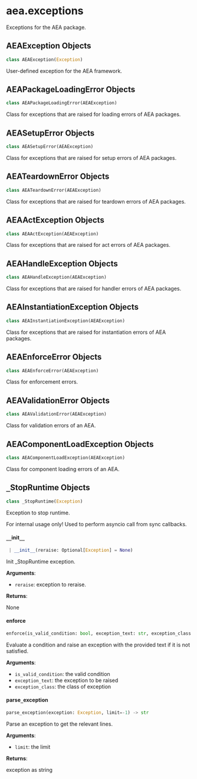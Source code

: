 <a name="aea.exceptions"></a>
# aea.exceptions

Exceptions for the AEA package.

<a name="aea.exceptions.AEAException"></a>
## AEAException Objects

```python
class AEAException(Exception)
```

User-defined exception for the AEA framework.

<a name="aea.exceptions.AEAPackageLoadingError"></a>
## AEAPackageLoadingError Objects

```python
class AEAPackageLoadingError(AEAException)
```

Class for exceptions that are raised for loading errors of AEA packages.

<a name="aea.exceptions.AEASetupError"></a>
## AEASetupError Objects

```python
class AEASetupError(AEAException)
```

Class for exceptions that are raised for setup errors of AEA packages.

<a name="aea.exceptions.AEATeardownError"></a>
## AEATeardownError Objects

```python
class AEATeardownError(AEAException)
```

Class for exceptions that are raised for teardown errors of AEA packages.

<a name="aea.exceptions.AEAActException"></a>
## AEAActException Objects

```python
class AEAActException(AEAException)
```

Class for exceptions that are raised for act errors of AEA packages.

<a name="aea.exceptions.AEAHandleException"></a>
## AEAHandleException Objects

```python
class AEAHandleException(AEAException)
```

Class for exceptions that are raised for handler errors of AEA packages.

<a name="aea.exceptions.AEAInstantiationException"></a>
## AEAInstantiationException Objects

```python
class AEAInstantiationException(AEAException)
```

Class for exceptions that are raised for instantiation errors of AEA packages.

<a name="aea.exceptions.AEAEnforceError"></a>
## AEAEnforceError Objects

```python
class AEAEnforceError(AEAException)
```

Class for enforcement errors.

<a name="aea.exceptions.AEAValidationError"></a>
## AEAValidationError Objects

```python
class AEAValidationError(AEAException)
```

Class for validation errors of an AEA.

<a name="aea.exceptions.AEAComponentLoadException"></a>
## AEAComponentLoadException Objects

```python
class AEAComponentLoadException(AEAException)
```

Class for component loading errors of an AEA.

<a name="aea.exceptions._StopRuntime"></a>
## `_`StopRuntime Objects

```python
class _StopRuntime(Exception)
```

Exception to stop runtime.

For internal usage only!
Used to perform asyncio call from sync callbacks.

<a name="aea.exceptions._StopRuntime.__init__"></a>
#### `__`init`__`

```python
 | __init__(reraise: Optional[Exception] = None)
```

Init _StopRuntime exception.

**Arguments**:

- `reraise`: exception to reraise.

**Returns**:

None

<a name="aea.exceptions.enforce"></a>
#### enforce

```python
enforce(is_valid_condition: bool, exception_text: str, exception_class: Type[Exception] = AEAEnforceError) -> None
```

Evaluate a condition and raise an exception with the provided text if it is not satisfied.

**Arguments**:

- `is_valid_condition`: the valid condition
- `exception_text`: the exception to be raised
- `exception_class`: the class of exception

<a name="aea.exceptions.parse_exception"></a>
#### parse`_`exception

```python
parse_exception(exception: Exception, limit=-1) -> str
```

Parse an exception to get the relevant lines.

**Arguments**:

- `limit`: the limit

**Returns**:

exception as string

